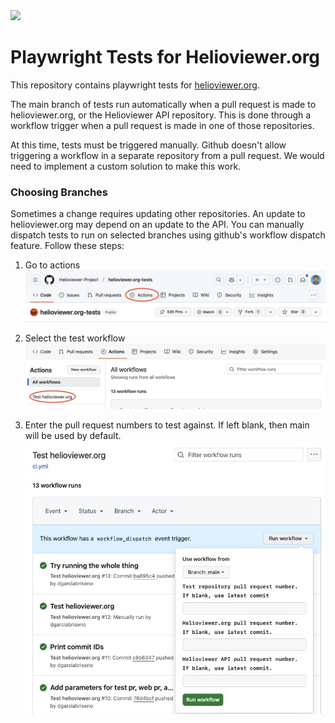 <img src="https://playwright.dev/img/playwright-logo.svg" width=50 />

# Playwright Tests for Helioviewer.org

This repository contains playwright tests for [helioviewer.org](https://github.com/helioviewer-Project/helioviewer.org).

The main branch of tests run automatically when a pull request is made to
helioviewer.org, or the Helioviewer API repository. This is done through a
workflow trigger when a pull request is made in one of those repositories.

At this time, tests must be triggered manually.
Github doesn't allow triggering a workflow in a separate repository from a pull request.
We would need to implement a custom solution to make this work.

### Choosing Branches

Sometimes a change requires updating other repositories.
An update to helioviewer.org may depend on an update to the API.
You can manually dispatch tests to run on selected branches using github's
workflow dispatch feature. Follow these steps:

1. Go to actions
![Where to click for actions](.images/actions.jpg)

2. Select the test workflow
![Location of test workflow](.images/workflow.jpg)

3. Enter the pull request numbers to test against. If left blank, then main
will be used by default.
![Workflow input form](.images/inputs.jpg)
